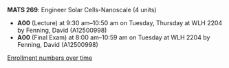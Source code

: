 **MATS 269**: Engineer Solar Cells-Nanoscale (4 units)

- **A00** (Lecture) at 9:30 am–10:50 am on Tuesday, Thursday at WLH 2204 by Fenning, David (A12500998)
- **A00** (Final Exam) at 8:00 am–10:59 am on Tuesday at WLH 2204 by Fenning, David (A12500998)

[Enrollment numbers over time](./MATS269.tsv)
